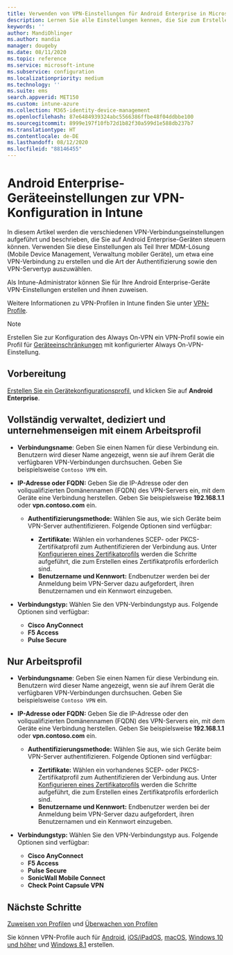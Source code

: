 ```yaml
---
title: Verwenden von VPN-Einstellungen für Android Enterprise in Microsoft Intune – Azure | Microsoft-Dokumentation
description: Lernen Sie alle Einstellungen kennen, die Sie zum Erstellen von VPN-Verbindungen auf Android Enterprise-Geräten in Microsoft Intune benötigen. Geben Sie den Namen der Verbindung und die IP-Adresse oder FQDN des VPN-Servers ein. Wählen Sie die Art der Authentifizierung von Benutzern sowie die Verbindungstypen Citrix, SonicWall, Check Point Capsule und Pulse Secure aus.
keywords: ''
author: MandiOhlinger
ms.author: mandia
manager: dougeby
ms.date: 08/11/2020
ms.topic: reference
ms.service: microsoft-intune
ms.subservice: configuration
ms.localizationpriority: medium
ms.technology: ''
ms.suite: ems
search.appverid: MET150
ms.custom: intune-azure
ms.collection: M365-identity-device-management
ms.openlocfilehash: 87e6484939324abc5566386ffbe48f04ddbbe100
ms.sourcegitcommit: 8999e197f10fb72d1b82f30a599d1e588db237b7
ms.translationtype: HT
ms.contentlocale: de-DE
ms.lasthandoff: 08/12/2020
ms.locfileid: "88146455"
---
```

# <a name="android-enterprise-device-settings-to-configure-vpn-in-intune"></a>Android Enterprise-Geräteeinstellungen zur VPN-Konfiguration in Intune

In diesem Artikel werden die verschiedenen VPN-Verbindungseinstellungen aufgeführt und beschrieben, die Sie auf Android Enterprise-Geräten steuern können. Verwenden Sie diese Einstellungen als Teil Ihrer MDM-Lösung (Mobile Device Management, Verwaltung mobiler Geräte), um etwa eine VPN-Verbindung zu erstellen und die Art der Authentifizierung sowie den VPN-Servertyp auszuwählen.

Als Intune-Administrator können Sie für Ihre Android Enterprise-Geräte VPN-Einstellungen erstellen und ihnen zuweisen. 

Weitere Informationen zu VPN-Profilen in Intune finden Sie unter [VPN-Profile](vpn-settings-configure.md).

> [!NOTE]
> Erstellen Sie zur Konfiguration des Always On-VPN ein VPN-Profil sowie ein Profil für [Geräteeinschränkungen](device-restrictions-android-for-work.md#connectivity) mit konfigurierter Always On-VPN-Einstellung.

## <a name="before-you-begin"></a>Vorbereitung

[Erstellen Sie ein Gerätekonfigurationsprofil](vpn-settings-configure.md), und klicken Sie auf **Android Enterprise**.

## <a name="fully-managed-dedicated-and-corporate-owned-work-profile"></a>Vollständig verwaltet, dediziert und unternehmenseigen mit einem Arbeitsprofil

- **Verbindungsname**: Geben Sie einen Namen für diese Verbindung ein. Benutzern wird dieser Name angezeigt, wenn sie auf ihrem Gerät die verfügbaren VPN-Verbindungen durchsuchen. Geben Sie beispielsweise `Contoso VPN` ein.
- **IP-Adresse oder FQDN:** Geben Sie die IP-Adresse oder den vollqualifizierten Domänennamen (FQDN) des VPN-Servers ein, mit dem Geräte eine Verbindung herstellen. Geben Sie beispielsweise **192.168.1.1** oder **vpn.contoso.com** ein.

  - **Authentifizierungsmethode:** Wählen Sie aus, wie sich Geräte beim VPN-Server authentifizieren. Folgende Optionen sind verfügbar:
  
    - **Zertifikate:** Wählen ein vorhandenes SCEP- oder PKCS-Zertifikatprofil zum Authentifizieren der Verbindung aus. Unter [Konfigurieren eines Zertifikatprofils](../protect/certificates-configure.md) werden die Schritte aufgeführt, die zum Erstellen eines Zertifikatprofils erforderlich sind.
    - **Benutzername und Kennwort:** Endbenutzer werden bei der Anmeldung beim VPN-Server dazu aufgefordert, ihren Benutzernamen und ein Kennwort einzugeben.

- **Verbindungstyp:** Wählen Sie den VPN-Verbindungstyp aus. Folgende Optionen sind verfügbar:

  - **Cisco AnyConnect**
  - **F5 Access**
  - **Pulse Secure**

## <a name="work-profile-only"></a>Nur Arbeitsprofil

- **Verbindungsname**: Geben Sie einen Namen für diese Verbindung ein. Benutzern wird dieser Name angezeigt, wenn sie auf ihrem Gerät die verfügbaren VPN-Verbindungen durchsuchen. Geben Sie beispielsweise `Contoso VPN` ein.
- **IP-Adresse oder FQDN:** Geben Sie die IP-Adresse oder den vollqualifizierten Domänennamen (FQDN) des VPN-Servers ein, mit dem Geräte eine Verbindung herstellen. Geben Sie beispielsweise **192.168.1.1** oder **vpn.contoso.com** ein.

  - **Authentifizierungsmethode:** Wählen Sie aus, wie sich Geräte beim VPN-Server authentifizieren. Folgende Optionen sind verfügbar:
  
    - **Zertifikate:** Wählen ein vorhandenes SCEP- oder PKCS-Zertifikatprofil zum Authentifizieren der Verbindung aus. Unter [Konfigurieren eines Zertifikatprofils](../protect/certificates-configure.md) werden die Schritte aufgeführt, die zum Erstellen eines Zertifikatprofils erforderlich sind.
    - **Benutzername und Kennwort:** Endbenutzer werden bei der Anmeldung beim VPN-Server dazu aufgefordert, ihren Benutzernamen und ein Kennwort einzugeben.

- **Verbindungstyp:** Wählen Sie den VPN-Verbindungstyp aus. Folgende Optionen sind verfügbar:

  - **Cisco AnyConnect**
  - **F5 Access**
  - **Pulse Secure**
  - **SonicWall Mobile Connect**
  - **Check Point Capsule VPN**

## <a name="next-steps"></a>Nächste Schritte

[Zuweisen von Profilen](device-profile-assign.md) und [Überwachen von Profilen](device-profile-monitor.md)

Sie können VPN-Profile auch für [Android](vpn-settings-android.md), [iOS/iPadOS](vpn-settings-ios.md), [macOS](vpn-settings-macos.md), [Windows 10 und höher](vpn-settings-windows-10.md) und [Windows 8.1](vpn-settings-windows-8-1.md) erstellen.
